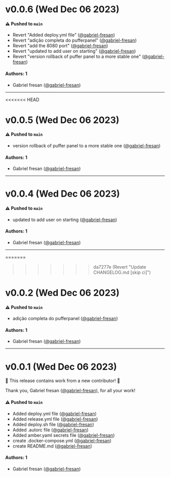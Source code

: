 # v0.0.6 (Wed Dec 06 2023)

#### ⚠️ Pushed to `main`

- Revert "Added deploy.yml file" ([@gabriel-fresan](https://github.com/gabriel-fresan))
- Revert "adição completa do pufferpanel" ([@gabriel-fresan](https://github.com/gabriel-fresan))
- Revert "add the 8080 port" ([@gabriel-fresan](https://github.com/gabriel-fresan))
- Revert "updated to add user on starting" ([@gabriel-fresan](https://github.com/gabriel-fresan))
- Revert "version rollback of puffer panel to a more stable one" ([@gabriel-fresan](https://github.com/gabriel-fresan))

#### Authors: 1

- Gabriel fresan ([@gabriel-fresan](https://github.com/gabriel-fresan))

---

<<<<<<< HEAD
# v0.0.5 (Wed Dec 06 2023)

#### ⚠️ Pushed to `main`

- version rollback of puffer panel to a more stable one ([@gabriel-fresan](https://github.com/gabriel-fresan))

#### Authors: 1

- Gabriel fresan ([@gabriel-fresan](https://github.com/gabriel-fresan))

---

# v0.0.4 (Wed Dec 06 2023)

#### ⚠️ Pushed to `main`

- updated to add user on starting ([@gabriel-fresan](https://github.com/gabriel-fresan))

#### Authors: 1

- Gabriel fresan ([@gabriel-fresan](https://github.com/gabriel-fresan))

---

=======
>>>>>>> da7277e (Revert "Update CHANGELOG.md [skip ci]")
# v0.0.2 (Wed Dec 06 2023)

#### ⚠️ Pushed to `main`

- adição completa do pufferpanel ([@gabriel-fresan](https://github.com/gabriel-fresan))

#### Authors: 1

- Gabriel fresan ([@gabriel-fresan](https://github.com/gabriel-fresan))

---

# v0.0.1 (Wed Dec 06 2023)

:tada: This release contains work from a new contributor! :tada:

Thank you, Gabriel fresan ([@gabriel-fresan](https://github.com/gabriel-fresan)), for all your work!

#### ⚠️ Pushed to `main`

- Added deploy.yml file ([@gabriel-fresan](https://github.com/gabriel-fresan))
- Added release.yml file ([@gabriel-fresan](https://github.com/gabriel-fresan))
- Added deploy.sh file ([@gabriel-fresan](https://github.com/gabriel-fresan))
- Added .autorc file ([@gabriel-fresan](https://github.com/gabriel-fresan))
- Added amber.yaml secrets file ([@gabriel-fresan](https://github.com/gabriel-fresan))
- create .docker-compose.yml ([@gabriel-fresan](https://github.com/gabriel-fresan))
- create README.md ([@gabriel-fresan](https://github.com/gabriel-fresan))

#### Authors: 1

- Gabriel fresan ([@gabriel-fresan](https://github.com/gabriel-fresan))
